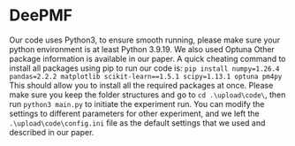 # DeePMF
Our code uses Python3, to ensure smooth running, please make sure your python environment is at least Python 3.9.19.
We also used Optuna 
Other package information is available in our paper. 
A quick cheating command to install all packages using pip to run our code is:
```pip install numpy=1.26.4 pandas=2.2.2 matplotlib scikit-learn==1.5.1 scipy=1.13.1 optuna pm4py```
This should allow you to install all the required packages at once.
Please make sure you keep the folder structures and go to ```cd .\upload\code\```, then run ```python3 main.py``` to initiate the experiment run.
You can modify the settings to different parameters for other experiment, and we left the ```.\upload\code\config.ini``` file as the default settings that we used and described in our paper.
